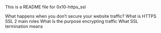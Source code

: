 This is a README file for 0x10-https_ssl

What happens when you don’t secure your website traffic?
What is HTTPS SSL 2 main roles
What is the purpose encrypting traffic
What SSL termination means
